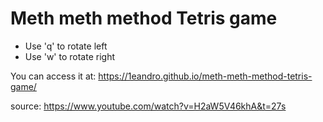 
Meth meth method Tetris game
===========================


- Use 'q' to rotate left
- Use 'w' to rotate right

You can access it at:
https://1eandro.github.io/meth-meth-method-tetris-game/



source: 
https://www.youtube.com/watch?v=H2aW5V46khA&t=27s
